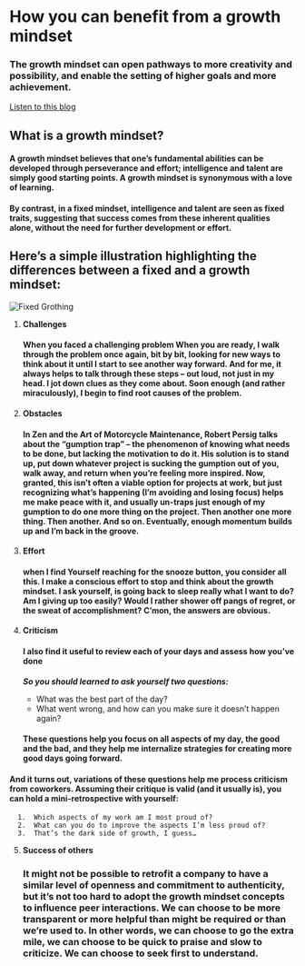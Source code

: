 # How you can benefit from a growth mindset
### The growth mindset can open pathways to more creativity and possibility, and enable the setting of higher goals and more achievement.

[Listen to this blog](https://soundcloud.com/atlassian-software/perseverance-gumption-traps-and-maintaining-a-growth-mindset)

## What is a growth mindset?
#### A growth mindset believes that one’s fundamental abilities can be developed through perseverance and effort; intelligence and talent are simply good starting points. A growth mindset is synonymous with a love of learning.

#### By contrast, in a fixed mindset, intelligence and talent are seen as fixed traits, suggesting that success comes from these inherent qualities alone, without the need for further development or effort.

## Here’s a simple illustration highlighting the differences between a fixed and a growth mindset:
![Fixed Grothing](https://3kllhk1ibq34qk6sp3bhtox1-wpengine.netdna-ssl.com/wp-content/uploads/NewGrowthMindset2.png)

1. **Challenges**

      #### When you faced a challenging problem  When you are ready, I walk through the problem once again, bit by bit, looking for new ways to think about it until I start to see another way forward. And for me, it always helps to talk through these steps – out loud, not just in my head. I jot down clues as they come about. Soon enough (and rather miraculously), I begin to find root causes of the problem.
      
2. **Obstacles**

      #### In Zen and the Art of Motorcycle Maintenance, Robert Persig talks about the “gumption trap” – the phenomenon of knowing what needs to be done, but lacking the motivation to do it. His solution is to stand up, put down whatever project is sucking the gumption out of you, walk away, and return when you’re feeling more inspired. Now, granted, this isn’t often a viable option for projects at work, but just recognizing what’s happening (I’m avoiding and losing focus) helps me make peace with it, and usually un-traps just enough of my gumption to do one more thing on the project. Then another one more thing. Then another. And so on. Eventually, enough momentum builds up and I’m back in the groove.
3. **Effort**

    #### when I find Yourself reaching for the snooze button, you consider all this. I make a conscious effort to stop and think about the growth mindset. I ask yourself, is going back to sleep really what I want to do? Am I giving up too easily? Would I rather shower off pangs of regret, or the sweat of accomplishment? C’mon, the answers are obvious.
4. **Criticism**

    #### I also find it useful to review each of your days and assess how you’ve done
     _**So you should learned to ask yourself two questions:**_

      * What was the best part of the day?
      * What went wrong, and how can you make sure it doesn’t happen again?
   #### These questions help you focus on all aspects of my day, the good and the bad, and they help me internalize strategies for creating more good days going forward.

#### And it turns out, variations of these questions help me process criticism from coworkers. Assuming their critique is valid (and it usually is), you can hold a mini-retrospective with yourself:
      1.  Which aspects of my work am I most proud of?
      2.  What can you do to improve the aspects I’m less proud of?
      3.  That’s the dark side of growth, I guess…
5. **Success of others**
    ### It might not be possible to retrofit a company to have a similar level of openness and commitment to authenticity, but it’s not too hard to adopt the growth mindset concepts to influence peer interactions. We can choose to be more transparent or more helpful than might be required or than we’re used to. In other words, we can choose to go the extra mile, we can choose to be quick to praise and slow to criticize. We can choose to seek first to understand.
    
    

